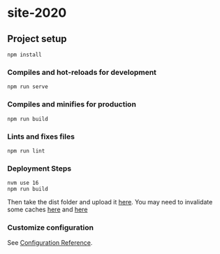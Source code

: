 # site-2020

## Project setup
```
npm install
```

### Compiles and hot-reloads for development
```
npm run serve
```

### Compiles and minifies for production
```
npm run build
```

### Lints and fixes files
```
npm run lint
```

### Deployment Steps
```
nvm use 16
npm run build
```

Then take the dist folder and upload it [here](https://us-east-1.console.aws.amazon.com/s3/buckets/erincthomas.com?region=us-east-1&bucketType=general&tab=objects).
You may need to invalidate some caches [here](https://us-east-1.console.aws.amazon.com/cloudfront/v4/home?region=us-east-1#/distributions/E2G8OI8EM6VO5M) and [here](https://dash.cloudflare.com/83614696e89efe97d9f0c5d1fd7471f1/erincthomas.com/caching/configuration)

### Customize configuration
See [Configuration Reference](https://cli.vuejs.org/config/).
